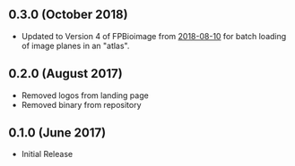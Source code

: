 0.3.0 (October 2018)
--------------------

- Updated to Version 4 of FPBioimage from [2018-08-10](https://github.com/fpBioImage/fpBioImage.github.io/commit/f0b4e312b85771f47bbe21e2bf6cb25b82b0f600) for batch loading of image planes in an "atlas".

0.2.0 (August 2017)
-------------------

- Removed logos from landing page
- Removed binary from repository

0.1.0 (June 2017)
-----------------

- Initial Release